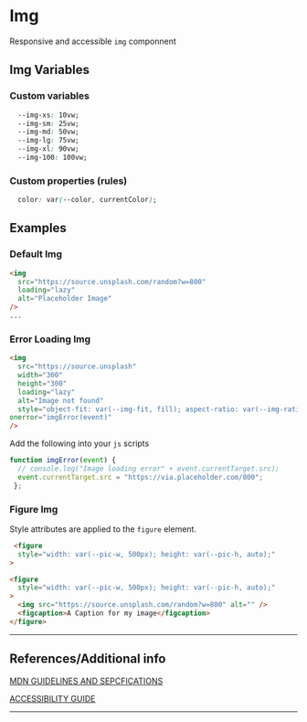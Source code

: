 # Img

Responsive and accessible `img` componnent

## Img Variables

### Custom variables

```css
  --img-xs: 10vw;
  --img-sm: 25vw;
  --img-md: 50vw;
  --img-lg: 75vw;
  --img-xl: 90vw;
  --img-100: 100vw;
```

### Custom properties (rules)

```css
  color: var(--color, currentColor);
```

## Examples

### Default Img

```html preview
<img
  src="https://source.unsplash.com/random?w=800"
  loading="lazy"
  alt="Placeholder Image"
/>
...
```

### Error Loading Img

```html preview
<img
  src="https://source.unsplash"
  width="300"
  height="300"
  loading="lazy"
  alt="Image not found"
  style="object-fit: var(--img-fit, fill); aspect-ratio: var(--img-ratio, auto 4 / 3); width: 350px; height: 350px;"
onerror="imgError(event)"
/>
```

Add the following into your `js` scripts

```js
function imgError(event) {
  // console.log("Image loading error" + event.currentTarget.src);
  event.currentTarget.src = "https://via.placeholder.com/800";
 };
```

### Figure Img

Style attributes are applied to the `figure` element.

```html
 <figure
  style="width: var(--pic-w, 500px); height: var(--pic-h, auto);"
>
```

```html preview
<figure
  style="width: var(--pic-w, 500px); height: var(--pic-h, auto);"
>
  <img src="https://source.unsplash.com/random?w=800" alt="" />
  <figcaption>A Caption for my image</figcaption>
</figure>
```

----
## References/Additional info


[MDN GUIDELINES AND SEPCFICATIONS]()

[ACCESSIBILITY GUIDE]()

----
